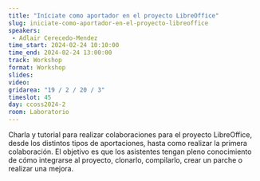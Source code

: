 ```yaml
---
title: "Iníciate como aportador en el proyecto LibreOffice"
slug: iniciate-como-aportador-en-el-proyecto-libreoffice
speakers:
 - Adlair Cerecedo-Mendez
time_start: 2024-02-24 10:10:00
time_end: 2024-02-24 13:00:00
track: Workshop
format: Workshop
slides: 
video: 
gridarea: "19 / 2 / 20 / 3"
timeslot: 45
day: ccoss2024-2
room: Laboratorio
---
```


Charla y tutorial para realizar colaboraciones para el proyecto LibreOffice, desde los distintos tipos de aportaciones, hasta como realizar la primera colaboración. El objetivo es que los asistentes tengan pleno conocimiento de cómo integrarse al proyecto, clonarlo, compilarlo, crear un parche o realizar una mejora.